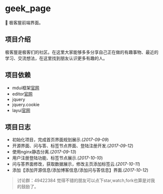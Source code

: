 # geek_page
:triangular_flag_on_post: 极客屋前端界面。

## 项目介绍

极客屋是极客们的社区。在这里大家能够多多分享自己正在做的有趣事物、最近的学习、交流想法，在这里找到朋友认识更多有趣的人。

## 项目依赖
- mdui框架[官网](https://www.mdui.org/docs/)
- editor[官网](https://pandao.github.io/editor.md/)
- jquery
- jquery.cookie
- layui[官网](http://www.layui.com/)

## 项目日志

- 初始化项目，完成首页界面规划展示.(*2017-09-09*)
- 开源界面、问与答、标签节点界面、登陆注册开发.(*2017-09-12*)
- 使用nginx静态分离.(*2017-09-13*)
- 用户注册登陆功能、标签节点展示.(*2017-10-10*)
- 问与答界面修改，获取数据展示，修改主页添加标签云.(*2017-10-11*)
- 添加【添加开源信息/添加博客信息/添加问与答信息】界面.(*2017-10-12*)

> 讨论群：49422384
> 觉得不错的朋友可以点下star,watch,fork也算是对我的鼓励了。